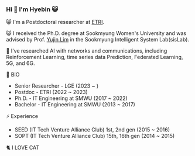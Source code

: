 ### Hi 👋 I'm Hyebin 😺

😸 I'm a Postdoctoral researcher at [ETRI](https://www.etri.re.kr/eng/main/main.etri).

😺 I received the Ph.D. degree at Sookmyung Women's University and was advised by Prof. [Yujin Lim](https://sites.google.com/site/yujin91/about-me?authuser=0) in the Sookmyung Intelligent System  Lab(sisLab).



📑 I've researched AI with networks and communications, including Reinforcement Learning, time series data Prediction, Federated Learning, 5G, and 6G.


                          

🙌 BIO
- Senior Researcher - LGE (2023 ~ )
- Postdoc  - ETRI (2022 ~ 2023)
- Ph.D.    - IT Engineering at SMWU (2017 ~ 2022)
- Bachelor - IT Engineering at SMWU (2013 ~ 2017)


⚡ Experience
- SEED (IT Tech Venture Alliance Club) 1st, 2nd gen    (2015 ~ 2016)
- SOPT (IT Tech Venture Alliance Club) 15th, 16th gen  (2014 ~ 2015)

                   
  
🐈 I LOVE CAT

<!--
**hyeb1n/hyeb1n** is a ✨ _special_ ✨ repository because its `README.md` (this file) appears on your GitHub profile.

Here are some ideas to get you started:

- 🔭 I’m currently working on ...
- 🌱 I’m currently learning ...
- 👯 I’m looking to collaborate on ...
- 🤔 I’m looking for help with ...
- 💬 Ask me about ...
- 📫 How to reach me: ...
- 😄 Pronouns: ...
- ⚡ Fun fact: ...
-->
